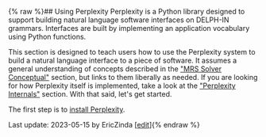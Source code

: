{% raw %}## Using Perplexity
Perplexity is a Python library designed to support building natural language software interfaces on DELPH-IN grammars. Interfaces are built by implementing an application vocabulary using Python functions.

This section is designed to teach users how to use the Perplexity system to build a natural language interface to a piece of software. It assumes a general understanding of concepts described in the ["MRS Solver Conceptual"](https://blog.inductorsoftware.com/Perplexity/home/devcon/devcon0000Overview) section, but links to them liberally as needed. If you are looking for how Perplexity itself is implemented, take a look at the ["Perplexity Internals"](https://blog.inductorsoftware.com/Perplexity/home/pxint/pxint0000Overview) section. With that said, let's get started.

The first step is to [install Perplexity](https://blog.inductorsoftware.com/Perplexity/home/pxHowTo/pxHowTo12Install).

Last update: 2023-05-15 by EricZinda [[edit](https://github.com/EricZinda/Perplexity/edit/main/docs/pxHowTo/pxHowTo10Overview.md)]{% endraw %}